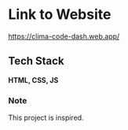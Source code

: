 # Link to Website

https://clima-code-dash.web.app/


## Tech Stack

**HTML, CSS, JS**

### Note

This project is inspired.